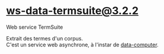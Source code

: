 # ws-data-termsuite@3.2.2

Web service TermSuite

Extrait des termes d'un corpus.  
C'est un service web asynchrone, à l'instar de
[data-computer](../data-computer/).
